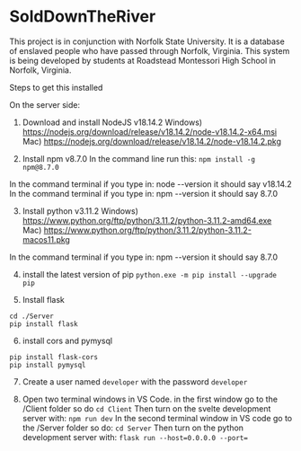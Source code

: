 # SoldDownTheRiver

This project is in conjunction with Norfolk State University. It is a database of enslaved people who have 
passed through Norfolk, Virginia. This system is being developed by students at Roadstead Montessori High School in Norfolk, Virginia.

Steps to get this installed

On the server side:
1) Download and install NodeJS v18.14.2 
Windows) https://nodejs.org/download/release/v18.14.2/node-v18.14.2-x64.msi
Mac) https://nodejs.org/download/release/v18.14.2/node-v18.14.2.pkg

2) Install npm  v8.7.0
In the command line run this:
```npm install -g npm@8.7.0```

In the command terminal if you type in: node --version it should say v18.14.2
In the command terminal if you type in: npm --version it should say 8.7.0 

3) Install python v3.11.2
Windows) https://www.python.org/ftp/python/3.11.2/python-3.11.2-amd64.exe
Mac) https://www.python.org/ftp/python/3.11.2/python-3.11.2-macos11.pkg

In the command terminal if you type in: npm --version it should say 8.7.0 

4) install the latest version of pip
```python.exe -m pip install --upgrade pip```

5) Install flask
```
cd ./Server
pip install flask
```

6) install cors and pymysql
```
pip install flask-cors
pip install pymysql
```

7) Create a user named ```developer``` with the password ```developer```

8) Open two terminal windows in VS Code. in the first window go to the /Client folder so do ```cd Client``` Then turn on the svelte development server with: ```npm run dev```
In the second terminal window in VS code go to the /Server folder so do: ```cd Server``` Then turn on the python development server with: ```flask run --host=0.0.0.0 --port=```
